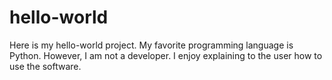 # hello-world
Here is my hello-world project. My favorite programming language is Python. However, I am not a developer. I enjoy explaining to the user how to use the software. 
